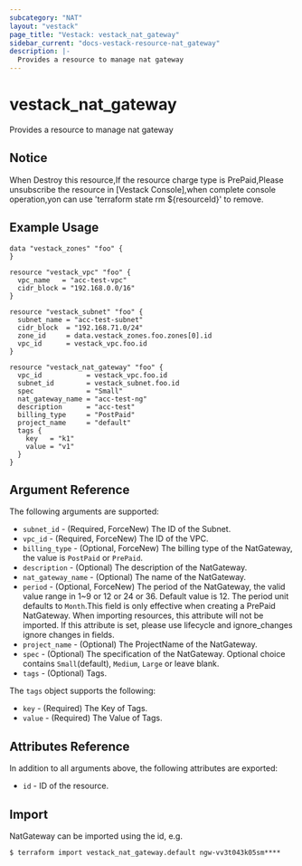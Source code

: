 ```yaml
---
subcategory: "NAT"
layout: "vestack"
page_title: "Vestack: vestack_nat_gateway"
sidebar_current: "docs-vestack-resource-nat_gateway"
description: |-
  Provides a resource to manage nat gateway
---
```

# vestack_nat_gateway
Provides a resource to manage nat gateway
## Notice
When Destroy this resource,If the resource charge type is PrePaid,Please unsubscribe the resource 
in  [Vestack Console],when complete console operation,yon can
use 'terraform state rm ${resourceId}' to remove.
## Example Usage
```hcl
data "vestack_zones" "foo" {
}

resource "vestack_vpc" "foo" {
  vpc_name   = "acc-test-vpc"
  cidr_block = "192.168.0.0/16"
}

resource "vestack_subnet" "foo" {
  subnet_name = "acc-test-subnet"
  cidr_block  = "192.168.71.0/24"
  zone_id     = data.vestack_zones.foo.zones[0].id
  vpc_id      = vestack_vpc.foo.id
}

resource "vestack_nat_gateway" "foo" {
  vpc_id           = vestack_vpc.foo.id
  subnet_id        = vestack_subnet.foo.id
  spec             = "Small"
  nat_gateway_name = "acc-test-ng"
  description      = "acc-test"
  billing_type     = "PostPaid"
  project_name     = "default"
  tags {
    key   = "k1"
    value = "v1"
  }
}
```
## Argument Reference
The following arguments are supported:
* `subnet_id` - (Required, ForceNew) The ID of the Subnet.
* `vpc_id` - (Required, ForceNew) The ID of the VPC.
* `billing_type` - (Optional, ForceNew) The billing type of the NatGateway, the value is `PostPaid` or `PrePaid`.
* `description` - (Optional) The description of the NatGateway.
* `nat_gateway_name` - (Optional) The name of the NatGateway.
* `period` - (Optional, ForceNew) The period of the NatGateway, the valid value range in 1~9 or 12 or 24 or 36. Default value is 12. The period unit defaults to `Month`.This field is only effective when creating a PrePaid NatGateway. When importing resources, this attribute will not be imported. If this attribute is set, please use lifecycle and ignore_changes ignore changes in fields.
* `project_name` - (Optional) The ProjectName of the NatGateway.
* `spec` - (Optional) The specification of the NatGateway. Optional choice contains `Small`(default), `Medium`, `Large` or leave blank.
* `tags` - (Optional) Tags.

The `tags` object supports the following:

* `key` - (Required) The Key of Tags.
* `value` - (Required) The Value of Tags.

## Attributes Reference
In addition to all arguments above, the following attributes are exported:
* `id` - ID of the resource.



## Import
NatGateway can be imported using the id, e.g.
```
$ terraform import vestack_nat_gateway.default ngw-vv3t043k05sm****
```

